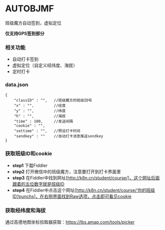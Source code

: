 # AUTOBJMF
班级魔方自动签到，虚拟定位

**仅支持GPS签到部分**

### 相关功能
* 自动打卡签到
* 虚拟定位（自定义经纬度、海拔）
* 定时打卡

### data.json
```
{
    "classID" : "",   //班级魔方的班级ID号
    "x" : "",         //经度
    "y" : "",         //纬度
    "h" : "",         //海拔
    "time" : 100,     //发送间隔
    "cookie" : "",
    "settime" : "",   //预设打卡时间
    "sendkey" : ""    //自动打卡消息推送sendkey
}
```

### 获取班级ID和cookie
* **step1** 下载Fiddler
* **step2** 打开微信中的班级魔方，注意要打开到打卡界面里
* **step3** 在Fiddler中找到网址[http://k8n.cn/student/course/]，这个网址后面跟着的五位数字就是班级ID
* **step4** 在Fiddler中点击这个网址[http://k8n.cn/student/course/‘你的班级ID’/punchs]，在右侧界面找到Raw选项，点击即可看见cookie

### 获取经纬度和海拔
通过高德地图坐标拾取器获取：https://lbs.amap.com/tools/picker
